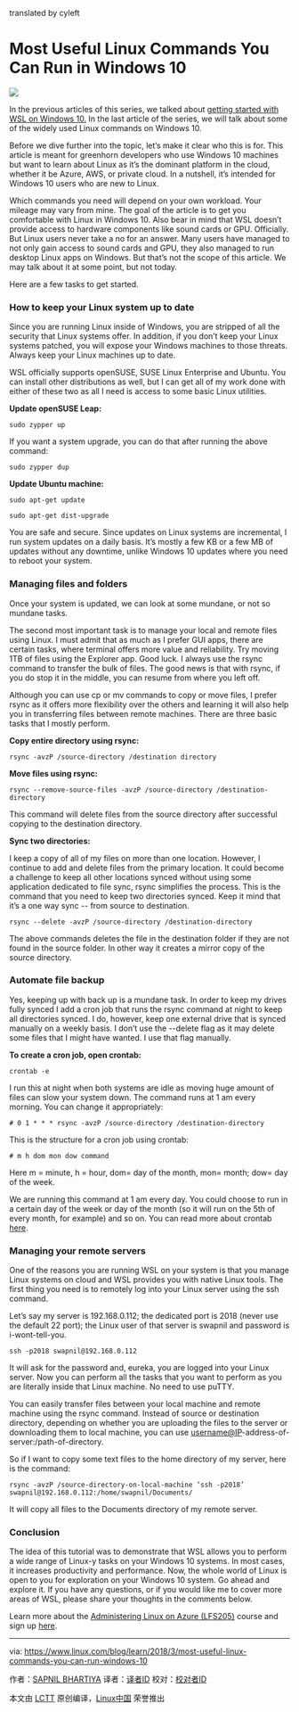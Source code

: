 translated by cyleft

Most Useful Linux Commands You Can Run in Windows 10
======

![](https://www.linux.com/sites/lcom/files/styles/rendered_file/public/wsl-commands.png?itok=91oEXdO8)

In the previous articles of this series, we talked about [getting started with WSL on Windows 10.][1] In the last article of the series, we will talk about some of the widely used Linux commands on Windows 10.

Before we dive further into the topic, let’s make it clear who this is for. This article is meant for greenhorn developers who use Windows 10 machines but want to learn about Linux as it’s the dominant platform in the cloud, whether it be Azure, AWS, or private cloud. In a nutshell, it’s intended for Windows 10 users who are new to Linux.

Which commands you need will depend on your own workload. Your mileage may vary from mine. The goal of the article is to get you comfortable with Linux in Windows 10. Also bear in mind that WSL doesn’t provide access to hardware components like sound cards or GPU. Officially. But Linux users never take a no for an answer. Many users have managed to not only gain access to sound cards and GPU, they also managed to run desktop Linux apps on Windows. But that’s not the scope of this article. We may talk about it at some point, but not today.

Here are a few tasks to get started.

### How to keep your Linux system up to date

Since you are running Linux inside of Windows, you are stripped of all the security that Linux systems offer. In addition, if you don’t keep your Linux systems patched, you will expose your Windows machines to those threats. Always keep your Linux machines up to date.

WSL officially supports openSUSE, SUSE Linux Enterprise and Ubuntu. You can install other distributions as well, but I can get all of my work done with either of these two as all I need is access to some basic Linux utilities.

**Update openSUSE Leap:**
```
sudo zypper up

```

If you want a system upgrade, you can do that after running the above command:
```
sudo zypper dup

```

**Update Ubuntu machine:**
```
sudo apt-get update

sudo apt-get dist-upgrade

```

You are safe and secure. Since updates on Linux systems are incremental, I run system updates on a daily basis. It’s mostly a few KB or a few MB of updates without any downtime, unlike Windows 10 updates where you need to reboot your system.

### Managing files and folders

Once your system is updated, we can look at some mundane, or not so mundane tasks.

The second most important task is to manage your local and remote files using Linux. I must admit that as much as I prefer GUI apps, there are certain tasks, where terminal offers more value and reliability. Try moving 1TB of files using the Explorer app. Good luck. I always use the rsync command to transfer the bulk of files. The good news is that with rsync, if you do stop it in the middle, you can resume from where you left off.

Although you can use cp or mv commands to copy or move files, I prefer rsync as it offers more flexibility over the others and learning it will also help you in transferring files between remote machines. There are three basic tasks that I mostly perform.

**Copy entire directory using rsync:**
```
rsync -avzP /source-directory /destination directory

```

**Move files using rsync:**
```
rsync --remove-source-files -avzP /source-directory /destination-directory

```

This command will delete files from the source directory after successful copying to the destination directory.

**Sync two directories:**

I keep a copy of all of my files on more than one location. However, I continue to add and delete files from the primary location. It could become a challenge to keep all other locations synced without using some application dedicated to file sync, rsync simplifies the process. This is the command that you need to keep two directories synced. Keep it mind that it’s a one way sync -- from source to destination.
```
rsync --delete -avzP /source-directory /destination-directory

```

The above commands deletes the file in the destination folder if they are not found in the source folder. In other way it creates a mirror copy of the source directory.

### Automate file backup

Yes, keeping up with back up is a mundane task. In order to keep my drives fully synced I add a cron job that runs the rsync command at night to keep all directories synced. I do, however, keep one external drive that is synced manually on a weekly basis. I don’t use the --delete flag as it may delete some files that I might have wanted. I use that flag manually.

**To create a cron job, open crontab:**
```
crontab -e

```

I run this at night when both systems are idle as moving huge amount of files can slow your system down. The command runs at 1 am every morning. You can change it appropriately:
```
# 0 1 * * * rsync -avzP /source-directory /destination-directory

```

This is the structure for a cron job using crontab:
```
# m h dom mon dow command

```

Here m = minute, h = hour, dom= day of the month, mon= month; dow= day of the week.

We are running this command at 1 am every day. You could choose to run in a certain day of the week or day of the month (so it will run on the 5th of every month, for example) and so on. You can read more about crontab [here][2].

### Managing your remote servers

One of the reasons you are running WSL on your system is that you manage Linux systems on cloud and WSL provides you with native Linux tools. The first thing you need is to remotely log into your Linux server using the ssh command.

Let’s say my server is 192.168.0.112; the dedicated port is 2018 (never use the default 22 port); the Linux user of that server is swapnil and password is i-wont-tell-you.
```
ssh -p2018 swapnil@192.168.0.112

```

It will ask for the password and, eureka, you are logged into your Linux server. Now you can perform all the tasks that you want to perform as you are literally inside that Linux machine. No need to use puTTY.

You can easily transfer files between your local machine and remote machine using the rsync command. Instead of source or destination directory, depending on whether you are uploading the files to the server or downloading them to local machine, you can use [username@IP][3]-address-of-server:/path-of-directory.

So if I want to copy some text files to the home directory of my server, here is the command:
```
rsync -avzP /source-directory-on-local-machine ‘ssh -p2018’ swapnil@192.168.0.112:/home/swapnil/Documents/

```

It will copy all files to the Documents directory of my remote server.

### Conclusion

The idea of this tutorial was to demonstrate that WSL allows you to perform a wide range of Linux-y tasks on your Windows 10 systems. In most cases, it increases productivity and performance. Now, the whole world of Linux is open to you for exploration on your Windows 10 system. Go ahead and explore it. If you have any questions, or if you would like me to cover more areas of WSL, please share your thoughts in the comments below.

Learn more about the [Administering Linux on Azure (LFS205)][4] course and sign up [here][5].

--------------------------------------------------------------------------------

via: https://www.linux.com/blog/learn/2018/3/most-useful-linux-commands-you-can-run-windows-10

作者：[SAPNIL BHARTIYA][a]
译者：[译者ID](https://github.com/译者ID)
校对：[校对者ID](https://github.com/校对者ID)

本文由 [LCTT](https://github.com/LCTT/TranslateProject) 原创编译，[Linux中国](https://linux.cn/) 荣誉推出

[a]:https://www.linux.com/users/arnieswap
[1]:https://www.linux.com/blog/learn/2018/2/how-get-started-using-wsl-windows-10
[2]:http://www.adminschoice.com/crontab-quick-reference
[3]:mailto:username@IP
[4]:https://training.linuxfoundation.org/linux-courses/system-administration-training/administering-linux-on-azure
[5]:http://bit.ly/2FpFtPg
